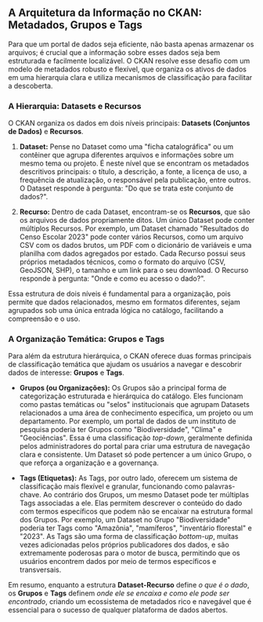 ## A Arquitetura da Informação no CKAN: Metadados, Grupos e Tags

Para que um portal de dados seja eficiente, não basta apenas armazenar os arquivos; é crucial que a informação sobre esses dados seja bem estruturada e facilmente localizável. O CKAN resolve esse desafio com um modelo de metadados robusto e flexível, que organiza os ativos de dados em uma hierarquia clara e utiliza mecanismos de classificação para facilitar a descoberta.

### A Hierarquia: Datasets e Recursos

O CKAN organiza os dados em dois níveis principais: **Datasets (Conjuntos de Dados)** e **Recursos**.

1.  **Dataset:** Pense no Dataset como uma "ficha catalográfica" ou um contêiner que agrupa diferentes arquivos e informações sobre um mesmo tema ou projeto. É neste nível que se encontram os metadados descritivos principais: o título, a descrição, a fonte, a licença de uso, a frequência de atualização, o responsável pela publicação, entre outros. O Dataset responde à pergunta: "Do que se trata este conjunto de dados?".

2.  **Recurso:** Dentro de cada Dataset, encontram-se os **Recursos**, que são os arquivos de dados propriamente ditos. Um único Dataset pode conter múltiplos Recursos. Por exemplo, um Dataset chamado "Resultados do Censo Escolar 2023" pode conter vários Recursos, como um arquivo CSV com os dados brutos, um PDF com o dicionário de variáveis e uma planilha com dados agregados por estado. Cada Recurso possui seus próprios metadados técnicos, como o formato do arquivo (CSV, GeoJSON, SHP), o tamanho e um link para o seu download. O Recurso responde à pergunta: "Onde e como eu acesso o dado?".

Essa estrutura de dois níveis é fundamental para a organização, pois permite que dados relacionados, mesmo em formatos diferentes, sejam agrupados sob uma única entrada lógica no catálogo, facilitando a compreensão e o uso.

### A Organização Temática: Grupos e Tags

Para além da estrutura hierárquica, o CKAN oferece duas formas principais de classificação temática que ajudam os usuários a navegar e descobrir dados de interesse: **Grupos** e **Tags**.

* **Grupos (ou Organizações):** Os Grupos são a principal forma de categorização estruturada e hierárquica do catálogo. Eles funcionam como pastas temáticas ou "selos" institucionais que agrupam Datasets relacionados a uma área de conhecimento específica, um projeto ou um departamento. Por exemplo, um portal de dados de um instituto de pesquisa poderia ter Grupos como "Biodiversidade", "Clima" e "Geociências". Essa é uma classificação *top-down*, geralmente definida pelos administradores do portal para criar uma estrutura de navegação clara e consistente. Um Dataset só pode pertencer a um único Grupo, o que reforça a organização e a governança.

* **Tags (Etiquetas):** As Tags, por outro lado, oferecem um sistema de classificação mais flexível e granular, funcionando como palavras-chave. Ao contrário dos Grupos, um mesmo Dataset pode ter múltiplas Tags associadas a ele. Elas permitem descrever o conteúdo do dado com termos específicos que podem não se encaixar na estrutura formal dos Grupos. Por exemplo, um Dataset no Grupo "Biodiversidade" poderia ter Tags como "Amazônia", "mamíferos", "inventário florestal" e "2023". As Tags são uma forma de classificação *bottom-up*, muitas vezes adicionadas pelos próprios publicadores dos dados, e são extremamente poderosas para o motor de busca, permitindo que os usuários encontrem dados por meio de termos específicos e transversais.

Em resumo, enquanto a estrutura **Dataset-Recurso** define *o que é o dado*, os **Grupos** e **Tags** definem *onde ele se encaixa e como ele pode ser encontrado*, criando um ecossistema de metadados rico e navegável que é essencial para o sucesso de qualquer plataforma de dados abertos.